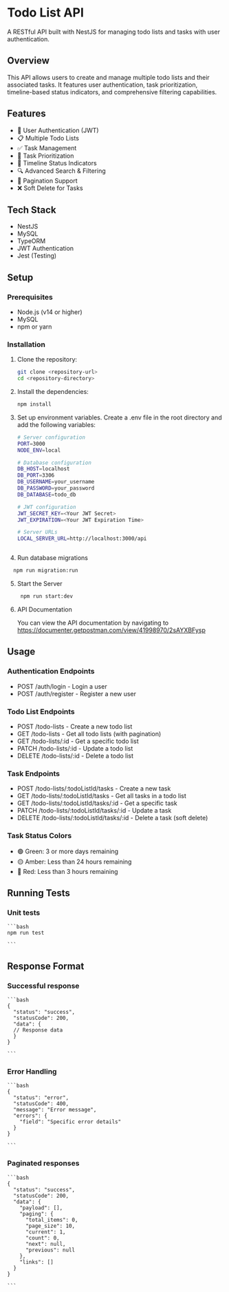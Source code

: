 # Todo List API

A RESTful API built with NestJS for managing todo lists and tasks with user authentication.

## Overview

This API allows users to create and manage multiple todo lists and their associated tasks. It features user authentication, task prioritization, timeline-based status indicators, and comprehensive filtering capabilities.

## Features

- 🔐 User Authentication (JWT)
- 📋 Multiple Todo Lists
- ✅ Task Management
- 🎯 Task Prioritization
- 🚦 Timeline Status Indicators
- 🔍 Advanced Search & Filtering
- 📄 Pagination Support
- ❌ Soft Delete for Tasks

## Tech Stack

- NestJS
- MySQL
- TypeORM
- JWT Authentication
- Jest (Testing)

## Setup

### Prerequisites

- Node.js (v14 or higher)
- MySQL
- npm or yarn

### Installation

1. Clone the repository:

   ```bash
   git clone <repository-url>
   cd <repository-directory>

   ```

2. Install the dependencies:

   ```bash
   npm install


   ```

3. Set up environment variables. Create a .env file in the root directory and add the following variables:

   ```bash
   # Server configuration
   PORT=3000
   NODE_ENV=local

   # Database configuration
   DB_HOST=localhost
   DB_PORT=3306
   DB_USERNAME=your_username
   DB_PASSWORD=your_password
   DB_DATABASE=todo_db

   # JWT configuration
   JWT_SECRET_KEY=<Your JWT Secret>
   JWT_EXPIRATION=<Your JWT Expiration Time>

   # Server URLs
   LOCAL_SERVER_URL=http://localhost:3000/api



   ```

4. Run database migrations

```bash
  npm run migration:run

```

5. Start the Server

   ```bash
    npm run start:dev

   ```

6. API Documentation

   You can view the API documentation by navigating to https://documenter.getpostman.com/view/41998970/2sAYXBFysp

## Usage

### Authentication Endpoints

- POST /auth/login - Login a user
- POST /auth/register - Register a new user

### Todo List Endpoints

- POST /todo-lists - Create a new todo list
- GET /todo-lists - Get all todo lists (with pagination)
- GET /todo-lists/:id - Get a specific todo list
- PATCH /todo-lists/:id - Update a todo list
- DELETE /todo-lists/:id - Delete a todo list

### Task Endpoints

- POST /todo-lists/:todoListId/tasks - Create a new task
- GET /todo-lists/:todoListId/tasks - Get all tasks in a todo list
- GET /todo-lists/:todoListId/tasks/:id - Get a specific task
- PATCH /todo-lists/:todoListId/tasks/:id - Update a task
- DELETE /todo-lists/:todoListId/tasks/:id - Delete a task (soft delete)

### Task Status Colors

- 🟢 Green: 3 or more days remaining
- 🟡 Amber: Less than 24 hours remaining
- 🔴 Red: Less than 3 hours remaining

## Running Tests

### Unit tests

    ```bash
    npm run test

    ```

## Response Format

### Successful response

    ```bash
    {
      "status": "success",
      "statusCode": 200,
      "data": {
      // Response data
      }
    }

    ```

### Error Handling

    ```bash
    {
      "status": "error",
      "statusCode": 400,
      "message": "Error message",
      "errors": {
        "field": "Specific error details"
      }
    }

    ```

### Paginated responses

    ```bash
    {
      "status": "success",
      "statusCode": 200,
      "data": {
        "payload": [],
        "paging": {
          "total_items": 0,
          "page_size": 10,
          "current": 1,
          "count": 0,
          "next": null,
          "previous": null
        },
        "links": []
      }
    }

    ```
